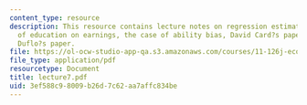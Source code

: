 ```yaml
---
content_type: resource
description: This resource contains lecture notes on regression estimates of the impact
  of education on earnings, the case of ability bias, David Card?s paper, and Esther?s
  Duflo?s paper.
file: https://ol-ocw-studio-app-qa.s3.amazonaws.com/courses/11-126j-economics-of-education-spring-2007/3ef588c98009b26d7c62aa7affc834be_lecture7.pdf
file_type: application/pdf
resourcetype: Document
title: lecture7.pdf
uid: 3ef588c9-8009-b26d-7c62-aa7affc834be
---
```

